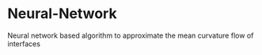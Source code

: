 # Neural-Network
Neural network based algorithm to approximate the mean curvature flow of interfaces
